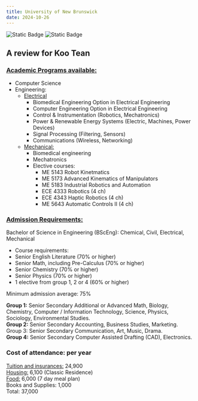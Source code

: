 ```yaml
---
title: University of New Brunswick
date: 2024-10-26
---
```

![Static Badge](https://img.shields.io/badge/0ld-Camel-blue?link=https%3A%2F%2F0ldcamel.github.io%2Fblog) ![Static Badge](https://img.shields.io/badge/Camel-brightgreen?style=flat&logo=ocaml&logoColor=black&logoSize=auto&label=0ld&labelColor=abcdef&color=fedcba&cacheSeconds=3600&link=https%3A%2F%2F0ldcamel.github.io)  

## A review for Koo Tean  

### [Academic Programs available:](https://www.unb.ca/academics/programs/index.html)
- Computer Science
- Engineering:
  - [Electrical](https://www.unb.ca/fredericton/engineering/depts/ece/undergrad.html)
    - Biomedical Engineering Option in Electrical Engineering
    - Computer Engineering Option in Electrical Engineering
    - Control & Instrumentation (Robotics, Mechatronics)
    - Power & Renewable Energy Systems (Electric, Machines, Power Devices)
    - Signal Processing (Filtering, Sensors)
    - Communications (Wireless, Networking)
  - [Mechanical:](https://www.unb.ca/fredericton/engineering/depts/mechanical/undergrad.html)
    - Biomedical engineering
    - Mechatronics
    - Elective courses:
      - ME 5143 Robot Kinetmatics
      - ME 5173 Advanced Kinematics of Manipulators
      - ME 5183 Industrial Robotics and Automation
      - ECE 4333 Robotics (4 ch)
      - ECE 4343 Haptic Robotics (4 ch)
      - ME 5643 Automatic Controls II (4 ch)

### [Admission Requirements:](https://www.unb.ca/international/admission/program.html)
Bachelor of Science in Engineering (BScEng): Chemical, Civil, Electrical, Mechanical
- Course requirements:
 - Senior English Literature (70% or higher)
 - Senior Math, including Pre-Calculus (70% or higher)
 - Senior Chemistry (70% or higher)
 - Senior Physics (70% or higher)
 - 1 elective from group 1, 2 or 4 (60% or higher)  

Minimum admission average: 75%  

**Group 1:** Senior Secondary Additional or Advanced Math, Biology, Chemistry, Computer / Information Technology,  Science, Physics, Sociology, Environmental Studies.  
**Group 2:** Senior Secondary Accounting, Business Studies, Marketing.  
Group 3: Senior Secondary Communication, Art, Music, Drama.  
**Group 4:** Senior Secondary Computer Assisted Drafting (CAD), Electronics.

### Cost of attendance: per year
[Tuition and insurances:](https://shorturl.at/nHRIU)  24,900   
[Housing:](https://www.unb.ca/fredericton/residence/fees/) 6,100 (Classic Residence)  
[Food:](https://www.unb.ca/fredericton/residence/fees/) 6,000 (7 day meal plan)   
Books and Supplies: 1,000  
Total: 37,000
